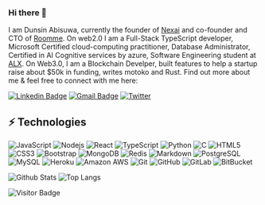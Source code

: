 ### Hi there 👋

I am Dunsin Abisuwa, currently the founder of [Nexai](https://ahiu5-dyaaa-aaaak-aepta-cai.icp0.io/#/) and co-founder and CTO of [Roomme](https://roomme.ng). On web2.0 I am a Full-Stack TypeScript developer, Microsoft Certified cloud-computing practitioner, Database Administrator, Certified in AI Cognitive services by azure, Software Engineering student at [ALX](https://tech.alxafrica.com/nigeria?gclid=CjwKCAjwo7iiBhAEEiwAsIxQESTDPOJvg9RxVThleZnhw5TaDlBWlMtz1Dz-3lDtyoMnr05JCQUU5BoCTs0QAvD_BwE). On Web3.0, I am a Blockchain Develper, built features to help a startup raise about $50k in funding, writes motoko and Rust. Find out more about me & feel free to connect with me here:

[![Linkedin Badge](https://img.shields.io/badge/-dunsin-blue?style=flat-square&logo=Linkedin&logoColor=white&link=https://www.linkedin.com/in/dunsindev/)](https://www.linkedin.com/in/dunsindev)
[![Gmail Badge](https://img.shields.io/badge/-ayodejiabisuwa23@gmail.com-c14438?style=flat-square&logo=Gmail&logoColor=white&link=dunsin:ayodejiabisuwa23@gmail.com)](dunsin:ayodejiabisuwa23@gmail.com)
[![Twitter](https://img.shields.io/badge/Twitter-%231DA1F2.svg?style=for-the-badge&logo=Twitter&logoColor=white)](https://twitter.com/Abisuwa_Dunsin)




## ⚡ Technologies

![JavaScript](https://img.shields.io/badge/-JavaScript-black?style=flat-square&logo=javascript)
![Nodejs](https://img.shields.io/badge/-Nodejs-black?style=flat-square&logo=Node.js)
![React](https://img.shields.io/badge/-React-black?style=flat-square&logo=react)
![TypeScript](https://img.shields.io/badge/-TypeScript-007ACC?style=flat-square&logo=typescript)
![Python](https://img.shields.io/badge/-Python-black?style=flat-square&logo=Python)
![C](https://img.shields.io/badge/c-%2300599C.svg?style=for-the-badge&logo=c&logoColor=white)
![HTML5](https://img.shields.io/badge/-HTML5-E34F26?style=flat-square&logo=html5&logoColor=white)
![CSS3](https://img.shields.io/badge/-CSS3-1572B6?style=flat-square&logo=css3)
![Bootstrap](https://img.shields.io/badge/-Bootstrap-563D7C?style=flat-square&logo=bootstrap)
![MongoDB](https://img.shields.io/badge/-MongoDB-black?style=flat-square&logo=mongodb)
![Redis](https://img.shields.io/badge/-Redis-black?style=flat-square&logo=Redis)
![Markdown](https://img.shields.io/badge/markdown-%23000000.svg?style=for-the-badge&logo=markdown&logoColor=white)
![PostgreSQL](https://img.shields.io/badge/-PostgreSQL-336791?style=flat-square&logo=postgresql)
![MySQL](https://img.shields.io/badge/-MySQL-black?style=flat-square&logo=mysql)
![Heroku](https://img.shields.io/badge/-Heroku-430098?style=flat-square&logo=heroku)
![Amazon AWS](https://img.shields.io/badge/Amazon%20AWS-232F3E?style=flat-square&logo=amazon-aws)
![Git](https://img.shields.io/badge/-Git-black?style=flat-square&logo=git)
![GitHub](https://img.shields.io/badge/-GitHub-181717?style=flat-square&logo=github)
![GitLab](https://img.shields.io/badge/-GitLab-FCA121?style=flat-square&logo=gitlab)
![BitBucket](https://img.shields.io/badge/-BitBucket-darkblue?style=flat-square&logo=bitbucket)

![Github Stats](https://github-readme-stats.vercel.app/api?username=dunsin-cyber&count_private=true&show_icons=true&include_all_commits=true)
![Top Langs](https://github-readme-stats.vercel.app/api/top-langs/?username=dunsin-cyber&hide=TeX&layout=compact)

![Visitor Badge](https://visitor-badge.laobi.icu/badge?page_id=Dunsin-Cyber.Dunsin-Cyber)
